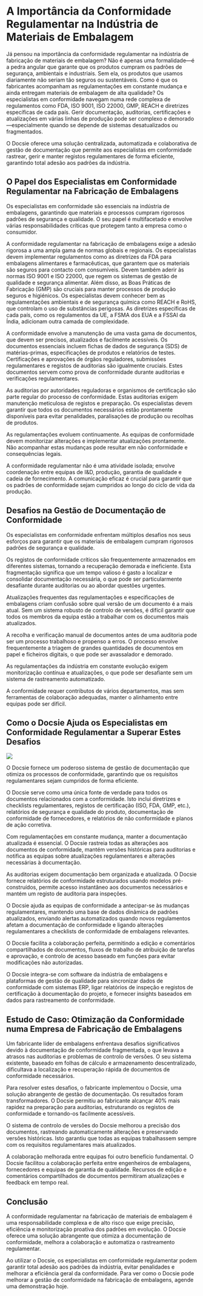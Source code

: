 # A Importância da Conformidade Regulamentar na Indústria de Materiais de Embalagem

Já pensou na importância da conformidade regulamentar na indústria de fabricação de materiais de embalagem? Não é apenas uma formalidade—é a pedra angular que garante que os produtos cumpram os padrões de segurança, ambientais e industriais. Sem ela, os produtos que usamos diariamente não seriam tão seguros ou sustentáveis. Como é que os fabricantes acompanham as regulamentações em constante mudança e ainda entregam materiais de embalagem de alta qualidade? Os especialistas em conformidade navegam numa rede complexa de regulamentos como FDA, ISO 9001, ISO 22000, GMP, REACH e diretrizes específicas de cada país. Gerir documentação, auditorias, certificações e atualizações em várias linhas de produção pode ser complexo e demorado—especialmente quando se depende de sistemas desatualizados ou fragmentados.

O Docsie oferece uma solução centralizada, automatizada e colaborativa de gestão de documentação que permite aos especialistas em conformidade rastrear, gerir e manter registos regulamentares de forma eficiente, garantindo total adesão aos padrões da indústria.

## O Papel dos Especialistas em Conformidade Regulamentar na Fabricação de Embalagens

Os especialistas em conformidade são essenciais na indústria de embalagens, garantindo que materiais e processos cumpram rigorosos padrões de segurança e qualidade. O seu papel é multifacetado e envolve várias responsabilidades críticas que protegem tanto a empresa como o consumidor.

A conformidade regulamentar na fabricação de embalagens exige a adesão rigorosa a uma ampla gama de normas globais e regionais. Os especialistas devem implementar regulamentos como as diretrizes da FDA para embalagens alimentares e farmacêuticas, que garantem que os materiais são seguros para contacto com consumíveis. Devem também aderir às normas ISO 9001 e ISO 22000, que regem os sistemas de gestão de qualidade e segurança alimentar. Além disso, as Boas Práticas de Fabricação (GMP) são cruciais para manter processos de produção seguros e higiénicos. Os especialistas devem conhecer bem as regulamentações ambientais e de segurança química como REACH e RoHS, que controlam o uso de substâncias perigosas. As diretrizes específicas de cada país, como os regulamentos da UE, a FSMA dos EUA e a FSSAI da Índia, adicionam outra camada de complexidade.

A conformidade envolve a manutenção de uma vasta gama de documentos, que devem ser precisos, atualizados e facilmente acessíveis. Os documentos essenciais incluem fichas de dados de segurança (SDS) de matérias-primas, especificações de produtos e relatórios de testes. Certificações e aprovações de órgãos reguladores, submissões regulamentares e registos de auditorias são igualmente cruciais. Estes documentos servem como prova de conformidade durante auditorias e verificações regulamentares.

As auditorias por autoridades reguladoras e organismos de certificação são parte regular do processo de conformidade. Estas auditorias exigem manutenção meticulosa de registos e preparação. Os especialistas devem garantir que todos os documentos necessários estão prontamente disponíveis para evitar penalidades, paralisações de produção ou recolhas de produtos.

As regulamentações evoluem continuamente. As equipas de conformidade devem monitorizar alterações e implementar atualizações prontamente. Não acompanhar estas mudanças pode resultar em não conformidade e consequências legais.

A conformidade regulamentar não é uma atividade isolada; envolve coordenação entre equipas de I&D, produção, garantia de qualidade e cadeia de fornecimento. A comunicação eficaz é crucial para garantir que os padrões de conformidade sejam cumpridos ao longo do ciclo de vida da produção.

## Desafios na Gestão de Documentação de Conformidade

Os especialistas em conformidade enfrentam múltiplos desafios nos seus esforços para garantir que os materiais de embalagem cumpram rigorosos padrões de segurança e qualidade.

Os registos de conformidade críticos são frequentemente armazenados em diferentes sistemas, tornando a recuperação demorada e ineficiente. Esta fragmentação significa que um tempo valioso é gasto a localizar e consolidar documentação necessária, o que pode ser particularmente desafiante durante auditorias ou ao abordar questões urgentes.

Atualizações frequentes das regulamentações e especificações de embalagens criam confusão sobre qual versão de um documento é a mais atual. Sem um sistema robusto de controlo de versões, é difícil garantir que todos os membros da equipa estão a trabalhar com os documentos mais atualizados.

A recolha e verificação manual de documentos antes de uma auditoria pode ser um processo trabalhoso e propenso a erros. O processo envolve frequentemente a triagem de grandes quantidades de documentos em papel e ficheiros digitais, o que pode ser avassalador e demorado.

As regulamentações da indústria em constante evolução exigem monitorização contínua e atualizações, o que pode ser desafiante sem um sistema de rastreamento automatizado.

A conformidade requer contributos de vários departamentos, mas sem ferramentas de colaboração adequadas, manter o alinhamento entre equipas pode ser difícil.

## Como o Docsie Ajuda os Especialistas em Conformidade Regulamentar a Superar Estes Desafios

![](https://cdn.docsie.io/workspace_PxAvC1Uenuc7ad6H3/doc_wn84Jkoc6hIMTO2eE/file_3T2N3Hk45ALKCBtj7/image_f8843944-2bc2-a963-8dd9-6c8d60fe4fef.jpg)

O Docsie fornece um poderoso sistema de gestão de documentação que otimiza os processos de conformidade, garantindo que os requisitos regulamentares sejam cumpridos de forma eficiente.

O Docsie serve como uma única fonte de verdade para todos os documentos relacionados com a conformidade. Isto inclui diretrizes e checklists regulamentares, registos de certificação (ISO, FDA, GMP, etc.), relatórios de segurança e qualidade do produto, documentação de conformidade de fornecedores, e relatórios de não conformidade e planos de ação corretiva.

Com regulamentações em constante mudança, manter a documentação atualizada é essencial. O Docsie rastreia todas as alterações aos documentos de conformidade, mantém versões históricas para auditorias e notifica as equipas sobre atualizações regulamentares e alterações necessárias à documentação.

As auditorias exigem documentação bem organizada e atualizada. O Docsie fornece relatórios de conformidade estruturados usando modelos pré-construídos, permite acesso instantâneo aos documentos necessários e mantém um registo de auditoria para inspeções.

O Docsie ajuda as equipas de conformidade a antecipar-se às mudanças regulamentares, mantendo uma base de dados dinâmica de padrões atualizados, enviando alertas automatizados quando novos regulamentos afetam a documentação de conformidade e ligando alterações regulamentares a checklists de conformidade de embalagens relevantes.

O Docsie facilita a colaboração perfeita, permitindo a edição e comentários compartilhados de documentos, fluxos de trabalho de atribuição de tarefas e aprovação, e controlo de acesso baseado em funções para evitar modificações não autorizadas.

O Docsie integra-se com software da indústria de embalagens e plataformas de gestão de qualidade para sincronizar dados de conformidade com sistemas ERP, ligar relatórios de inspeção e registos de certificação à documentação do projeto, e fornecer insights baseados em dados para rastreamento de conformidade.

## Estudo de Caso: Otimização da Conformidade numa Empresa de Fabricação de Embalagens

Um fabricante líder de embalagens enfrentava desafios significativos devido à documentação de conformidade fragmentada, o que levava a atrasos nas auditorias e problemas de controlo de versões. O seu sistema existente, baseado em folhas de cálculo e armazenamento descentralizado, dificultava a localização e recuperação rápida de documentos de conformidade necessários.

Para resolver estes desafios, o fabricante implementou o Docsie, uma solução abrangente de gestão de documentação. Os resultados foram transformadores. O Docsie permitiu ao fabricante alcançar 40% mais rapidez na preparação para auditorias, estruturando os registos de conformidade e tornando-os facilmente acessíveis.

O sistema de controlo de versões do Docsie melhorou a precisão dos documentos, rastreando automaticamente alterações e preservando versões históricas. Isto garantiu que todas as equipas trabalhassem sempre com os requisitos regulamentares mais atualizados.

A colaboração melhorada entre equipas foi outro benefício fundamental. O Docsie facilitou a colaboração perfeita entre engenheiros de embalagens, fornecedores e equipas de garantia de qualidade. Recursos de edição e comentários compartilhados de documentos permitiram atualizações e feedback em tempo real.

## Conclusão

A conformidade regulamentar na fabricação de materiais de embalagem é uma responsabilidade complexa e de alto risco que exige precisão, eficiência e monitorização proativa dos padrões em evolução. O Docsie oferece uma solução abrangente que otimiza a documentação de conformidade, melhora a colaboração e automatiza o rastreamento regulamentar.

Ao utilizar o Docsie, os especialistas em conformidade regulamentar podem garantir total adesão aos padrões da indústria, evitar penalidades e melhorar a eficiência geral da conformidade. Para ver como o Docsie pode melhorar a gestão de conformidade na fabricação de embalagens, agende uma demonstração hoje.